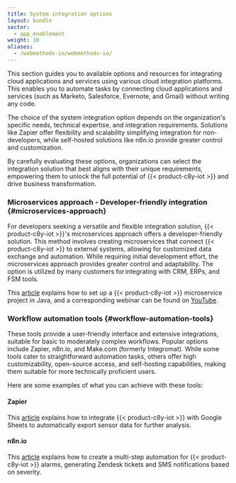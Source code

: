 ```yaml
---
title: System integration options
layout: bundle
sector:
  - app_enablement
weight: 10
aliases:
  - /webmethods-io/webmethods-io/
---
```


This section guides you to available options and resources for integrating cloud applications and services using various cloud integration platforms. This enables you to automate tasks by connecting cloud applications and services (such as Marketo, Salesforce, Evernote, and Gmail) without writing any code.

The choice of the system integration option depends on the organization's specific needs, technical expertise, and integration requirements. Solutions like Zapier offer flexibility and scalability simplifying integration for non-developers, while self-hosted solutions like n8n.io provide greater control and customization.  

By carefully evaluating these options, organizations can select the integration solution that best aligns with their unique requirements, empowering them to unlock the full potential of {{< product-c8y-iot >}} and drive business transformation.

### Microservices approach - Developer-friendly integration {#microservices-approach}

For developers seeking a versatile and flexible integration solution, {{< product-c8y-iot >}}'s microservices approach offers a developer-friendly solution. This method involves creating microservices that connect {{< product-c8y-iot >}} to external systems, allowing for customized data exchange and automation. While requiring initial development effort, the microservices approach provides greater control and adaptability. The option is utilized by many customers for integrating with CRM, ERPs, and FSM tools.

This [article](https://tech.forums.softwareag.com/t/jump-start-your-next-cumulocity-microservice-project-in-java/257641) explains how to set up a {{< product-c8y-iot >}} microservice project in Java, and a corresponding webinar can be found on [YouTube](https://www.youtube.com/watch?v=2j21ULZbtlg).

### Workflow automation tools {#workflow-automation-tools}

These tools provide a user-friendly interface and extensive integrations, suitable for basic to moderately complex workflows. Popular options include Zapier, n8n.io, and Make.com (formerly Integromat). While some tools cater to straightforward automation tasks, others offer high customizability, open-source access, and self-hosting capabilities, making them suitable for more technically proficient users.  

Here are some examples of what you can achieve with these tools:

#### Zapier

This [article](https://tech.forums.softwareag.com/t/cumulocity-iot-google-spreadsheet-no-code-integration-guide/287731&) explains how to integrate {{< product-c8y-iot >}} with Google Sheets to automatically export sensor data for further analysis.

#### n8n.io

This [article](https://tech.forums.softwareag.com/t/data-integration-options-with-cumulocity-iot/263884) explains how to create a multi-step automation for {{< product-c8y-iot >}} alarms, generating Zendesk tickets and SMS notifications based on severity.
